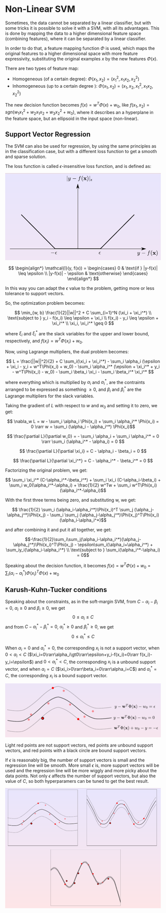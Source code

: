# Non-Linear SVM

Sometimes, the data cannot be separated by a linear classifier, but with some tricks it is possible to solve it with a SVM, with all its advantages. This is done by mapping the data to a higher dimensional feature space (combining features), where it can be separated by a linear classifier.

In order to do that, a feature mapping function $\Phi$ is used, which maps the original features to a higher dimensional space with more feature expressivity, substituting the original examples $x$ by the new features $\Phi(x)$.

There are two types of feature map:
- Homogeneous (of a certain degree): $\Phi(x_1, x_2) = (x_1^2, x_1x_2, x_2^2)$
- Inhomogeneous (up to a certain degree ): $\Phi(x_1, x_2) = (x_1, x_2, x_1^2, x_1x_2, x_2^2)$

The new decision function becomes $f(x)=w^T\Phi(x)+w_0$, like $f(x_1, x_2)=sgn(w_1x_1^2+w_2x_1x_2+w_3x_2^2+w_0)$, where it describes an a hyperplane in the feature space, but an ellipsoid in the input space (non-linear).

## Support Vector Regression

The SVM can also be used for regression, by using the same principles as in the classification case, but with a different loss function to get a smooth and sparse solution.

The loss function is called $\epsilon$-insensitive loss function, and is defined as:

![Alt text](assets/loss.png)

$$
\begin{align*}
\mathcal{l}(y, f(x)) = \begin{cases}
0 & \text{if } |y-f(x)| \leq \epsilon \\
|y-f(x)| - \epsilon & \text{otherwise}
\end{cases}
\end{align*}
$$

In this way you can adapt the $\epsilon$ value to the problem, getting more or less tolerance to support vectors.

So, the optimization problem becomes:

$$ \min_{w, b} \frac{1}{2}||w||^2 + C \sum_{i=1}^N (\xi_i + \xi_i^*) \\ \text{subject to } y_i - f(x_i) \leq \epsilon + \xi_i \\ f(x_i) - y_i \leq \epsilon + \xi_i^* \\ \xi_i, \xi_i^* \geq 0 $$

where $\xi_i$ and $\xi_i^*$ are the slack variables for the upper and lower bound, respectively, and $f(x_i) = w^T\Phi(x_i) + w_0$.

Now, using Lagrange multipliers, the dual problem becomes:

$$ L = \frac{||w||^2}{2} + C \sum_i(\xi_i + \xi_i^*) - \sum_i \alpha_i (\epsilon + \xi_i - y_i + w^T\Phi(x_i) + w_0) - \sum_i \alpha_i^* (\epsilon + \xi_i^* + y_i - w^T\Phi(x_i) - w_0) - \sum_i \beta_i \xi_i - \sum_i \beta_i^* \xi_i^* $$ 

where everything which is multiplied by $\alpha_i$ and $\alpha_i^*$, are the contraints arranged to be expressed as something $\geq 0$, and $\beta_i$ and $\beta_i^*$ are the Lagrange multipliers for the slack variables.

Taking the gradient of $L$ with respect to $w$ and $w_0$ and setting it to zero, we get:

$$ \nabla_w L = w - \sum_i \alpha_i \Phi(x_i) + \sum_i \alpha_i^* \Phi(x_i) = 0 \rarr w = \sum_i (\alpha_i - \alpha_i^*) \Phi(x_i)$$

$$ \frac{\partial L}{\partial w_0} = - \sum_i \alpha_i + \sum_i \alpha_i^* = 0 \rarr \sum_i (\alpha_i^* - \alpha_i) = 0 $$

$$ \frac{\partial L}{\partial \xi_i} = C - \alpha_i - \beta_i = 0 $$

$$ \frac{\partial L}{\partial \xi_i^*} = C - \alpha_i^* - \beta_i^* = 0 $$

Factorizing the original problem, we get:

$$ \sum_i \xi_i^* (C-\alpha_i^*-\beta_i^*) + \sum_i \xi_i (C-\alpha_i-\beta_i) + \sum_i w_0(\alpha_i^*-\alpha_i) + \frac{1}{2} w^Tw + \sum_i w^T\Phi(x_i)(\alpha_i^*-\alpha_i)$$

With the first three terms being zero, and substituting w, we get:

$$ \frac{1}{2} \sum_i (\alpha_i-\alpha_i^*)\Phi(x_i)^T \sum_j (\alpha_j-\alpha_j^*)\Phi(x_j) - \sum_i \sum_j (\alpha_j-\alpha_j^*)\Phi(x_j)^T\Phi(x_i)(\alpha_i-\alpha_i^*)$$

and after combining it and put it all together, we get:

$$-\frac{1}{2}\sum_i\sum_j(\alpha_i-\alpha_i^*)(\alpha_j-\alpha_j^*)\Phi(x_i)^T\Phi(x_j) - \epsilon\sum_i(\alpha_i+\alpha_i^*) + \sum_iy_i(\alpha_i-\alpha_i^*) \\ \text{subject to } \sum_i(\alpha_i^*-\alpha_i) = 0$$

Speaking about the decision function, it becomes $f(x)=w^T\Phi(x)+w_0 = \sum_i (\alpha_i - \alpha_i^*) \Phi(x_i)^T\Phi(x) + w_0$

## Karush-Kuhn-Tucker conditions

Speaking about the constraints, as in the soft-margin SVM, from $C-\alpha_i-\beta_i=0$, $\alpha_i \geq 0$ and $\beta_i \geq 0$, we get $$0 \leq \alpha_i \leq C$$ and from $C-\alpha_i^*-\beta_i^*=0$, $\alpha_i^* \geq 0$ and $\beta_i^* \geq 0$, we get $$0 \leq \alpha_i^* \leq C$$

When $\alpha_i=0$ and $\alpha_i^*=0$, the corresponding $x_i$ is not a support vector, when $0 \lt \alpha_i \lt C$ ($\xi_i=0\rarr\alpha_i\gt0\rarr\epsilon+y_i-f(x_i)=0\rarr f(x_i)-y_i=\epsilon$) and $0 \lt \alpha_i^* \lt C$, the corresponding $x_i$ is a unbound support vector, and when $\alpha_i=C$ ($\xi_i>0\rarr\beta_i=0\rarr\alpha_i=C$) and $\alpha_i^*=C$, the corresponding $x_i$ is a bound support vector.

![Alt text](assets/regression.png)

Light red points are not support vectors, red points are unbound support vectors, and red points with a black circle are bound support vectors.

If $\epsilon$ is reasonably big, the number of support vectors is small and the regression line will be smooth. More small $\epsilon$ is, more support vectors will be used and the regression line will be more wiggly and more picky about the data points. Not only $\epsilon$ affects the number of support vectors, but also the value of $C$, so both hyperparamers can be tuned to get the best result.

![Alt text](assets/hyper.png)